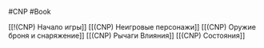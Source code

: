 #CNP #Book 

[[!(CNP) Начало игры]]
[[(CNP) Неигровые персонажи]]
[[(CNP) Оружие броня и снаряжение]]
[[(CNP) Рычаги Влияния]]
[[(CNP) Состояния]]

